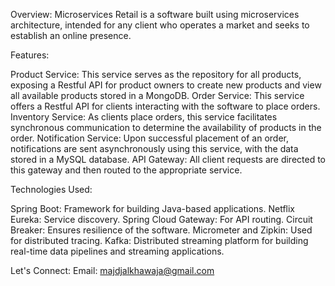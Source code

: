 Overview:
Microservices Retail is a software built using microservices architecture, intended for any client who operates a market and seeks to establish an online presence. 

Features:

Product Service: This service serves as the repository for all products, exposing a Restful API for product owners to create new products and view all available products stored in a MongoDB.
Order Service: This service offers a Restful API for clients interacting with the software to place orders.
Inventory Service: As clients place orders, this service facilitates synchronous communication to determine the availability of products in the order.
Notification Service: Upon successful placement of an order, notifications are sent asynchronously using this service, with the data stored in a MySQL database.
API Gateway: All client requests are directed to this gateway and then routed to the appropriate service.

Technologies Used:

Spring Boot: Framework for building Java-based applications.
Netflix Eureka: Service discovery.
Spring Cloud Gateway: For API routing.
Circuit Breaker: Ensures resilience of the software.
Micrometer and Zipkin: Used for distributed tracing.
Kafka: Distributed streaming platform for building real-time data pipelines and streaming applications.

Let's Connect:
Email: majdjalkhawaja@gmail.com




